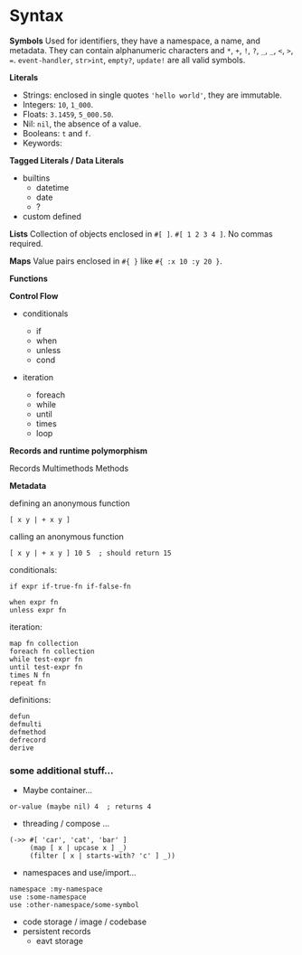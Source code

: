 # Syntax

**Symbols**
Used for identifiers, they have a namespace, a name, and metadata. They can contain alphanumeric characters and `*`, `+`, `!`, `?`, `_`, `_`, `<`, `>`, `=`. `event-handler`, `str>int`, `empty?`, `update!` are all valid symbols.

**Literals**
- Strings: enclosed in single quotes `'hello world'`, they are immutable.
- Integers: `10`, `1_000`.
- Floats: `3.1459`, `5_000.50`.
- Nil: `nil`, the absence of a value.
- Booleans: `t` and `f`.
- Keywords: 

**Tagged Literals / Data Literals**
- builtins
  - datetime
  - date
  - ?
- custom defined

**Lists**
Collection of objects enclosed in `#[ ]`. `#[ 1 2 3 4 ]`. No commas required.

**Maps**
Value pairs enclosed in `#{ }` like `#{ :x 10 :y 20 }`.

**Functions**

**Control Flow**
- conditionals
  - if
  - when
  - unless
  - cond

- iteration
  - foreach
  - while
  - until
  - times
  - loop

**Records and runtime polymorphism**

Records
Multimethods
Methods

**Metadata**





defining an anonymous function

```
[ x y | + x y ]
```

calling an anonymous function
```
[ x y | + x y ] 10 5  ; should return 15
```

conditionals:
```
if expr if-true-fn if-false-fn

when expr fn
unless expr fn
```

iteration:
```
map fn collection
foreach fn collection
while test-expr fn
until test-expr fn
times N fn
repeat fn
```

definitions:
```
defun
defmulti
defmethod
defrecord
derive
```

### some additional stuff...

- Maybe container...
```
or-value (maybe nil) 4  ; returns 4
```

- threading / compose ...
```
(->> #[ 'car', 'cat', 'bar' ] 
     (map [ x | upcase x ] _) 
     (filter [ x | starts-with? 'c' ] _))
```

- namespaces and use/import...
```
namespace :my-namespace
use :some-namespace
use :other-namespace/some-symbol
```

- code storage / image / codebase
- persistent records
  - eavt storage
